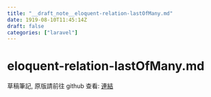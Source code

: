 ```yaml
---
title: "__draft_note__eloquent-relation-lastOfMany.md"
date: 1919-08-10T11:45:14Z
draft: false
categories: ["laravel"]
---
```


# eloquent-relation-lastOfMany.md

草稿筆記, 原版請前往 github 查看: [連結](https://github.com/tinghaolai/just-random-note/blob/master/laravel/eloquent-relation-lastOfMany.md)